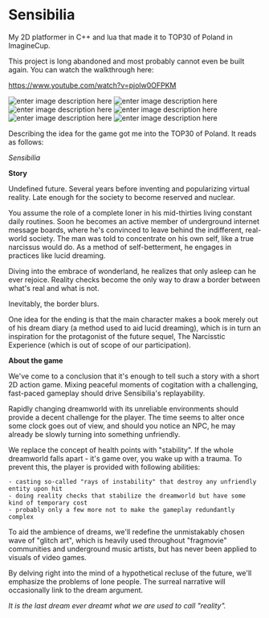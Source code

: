 # Sensibilia
My 2D platformer in C++ and lua that made it to TOP30 of Poland in ImagineCup.

This project is long abandoned and most probably cannot even be built again.
You can watch the walkthrough here:

https://www.youtube.com/watch?v=pjolw0OFPKM

![enter image description here][1]
![enter image description here][2]
![enter image description here][3]
![enter image description here][4]
![enter image description here][5]
![enter image description here][6]

  [1]: http://i.imgur.com/ZPte51x.png
  [2]: http://i.imgur.com/BITz1XU.png
  [3]: http://i.imgur.com/RoP0wTy.png
  [4]: http://i.imgur.com/1mjPq8B.png
  [5]: http://i.imgur.com/yORUI3H.png
  [6]: http://i.imgur.com/0Di698Y.png
  
<a name="description"></a>
Describing the idea for the game got me into the TOP30 of Poland.
It reads as follows:

*Sensibilia*

**Story**

Undefined future.
Several years before inventing and popularizing virtual reality.
Late enough for the society to become reserved and nuclear.

You assume the role of a complete loner in his mid-thirties living constant daily routines.
Soon he becomes an active member of underground internet message boards, where he's convinced to leave behind the indifferent,
real-world society. The man was told to concentrate on his own self, like a true narcissus would do.
As a method of self-betterment, he engages in practices like lucid dreaming.

Diving into the embrace of wonderland, he realizes that only asleep can he ever rejoice.
Reality checks become the only way to draw a border between what's real and what is not.

Inevitably, the border blurs.

One idea for the ending is that the main character makes a book merely out of his dream diary (a method used to aid lucid dreaming),
which is in turn an inspiration for the protagonist of the future sequel, The Narcisstic Experience (which is out of scope of our participation).

**About the game**

We've come to a conclusion that it's enough to tell such a story with a short 2D action game.
Mixing peaceful moments of cogitation with a challenging, fast-paced gameplay should drive Sensibilia's replayability.

Rapidly changing dreamworld with its unreliable environments should provide a decent challenge for the player.
The time seems to alter once some clock goes out of view, and should you notice an NPC,
he may already be slowly turning into something unfriendly.

We replace the concept of health points with "stability".
If the whole dreamworld falls apart - it's game over, you wake up with a trauma.
To prevent this, the player is provided with following abilities:

    - casting so-called "rays of instability" that destroy any unfriendly entity upon hit
    - doing reality checks that stabilize the dreamworld but have some kind of temporary cost
    - probably only a few more not to make the gameplay redundantly complex

To aid the ambience of dreams, we'll redefine the unmistakably chosen wave of "glitch art",
which is heavily used throughout "fragmovie" communities and underground music artists, but has never been applied to visuals of video games.

By delving right into the mind of a hypothetical recluse of the future, we'll emphasize the problems of lone people.
The surreal narrative will occasionally link to the dream argument.

*It is the last dream ever dreamt what we are used to call "reality".*
